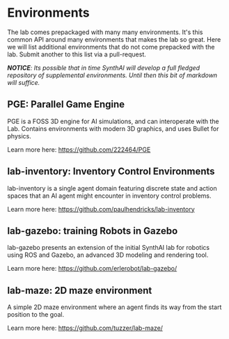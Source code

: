 # Environments

The lab comes prepackaged with many many environments. It's this common API around many environments that makes the lab so great. Here we will list additional environments that do not come prepacked with the lab. Submit another to this list via a pull-request. 

_**NOTICE**: Its possible that in time SynthAI will develop a full fledged repository of supplemental environments. Until then this bit of markdown will suffice._

## PGE: Parallel Game Engine

PGE is a FOSS 3D engine for AI simulations, and can interoperate with the Lab. Contains environments with modern 3D graphics, and uses Bullet for physics.

Learn more here: https://github.com/222464/PGE

## lab-inventory: Inventory Control Environments

lab-inventory is a single agent domain featuring discrete state and action spaces that an AI agent might encounter in inventory control problems. 

Learn more here: https://github.com/paulhendricks/lab-inventory

## lab-gazebo: training Robots in Gazebo

lab-gazebo presents an extension of the initial SynthAI lab for robotics using ROS and Gazebo, an advanced 3D modeling and
rendering  tool.

Learn more here: https://github.com/erlerobot/lab-gazebo/

## lab-maze: 2D maze environment
A simple 2D maze environment where an agent finds its way from the start position to the goal. 

Learn more here: https://github.com/tuzzer/lab-maze/
